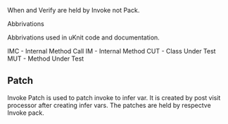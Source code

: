 When and Verify are held by Invoke not Pack.

Abbrivations

Abbrivations used in uKnit code and documentation.

IMC - Internal Method Call
IM  - Internal Method
CUT - Class Under Test
MUT - Method Under Test


## Patch

Invoke Patch is used to patch invoke to infer var. It is created by post visit processor after creating infer vars. The patches are held by respectve Invoke pack.
